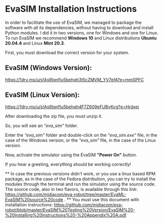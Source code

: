 # EvaSIM Installation Instructions
 
In order to facilitate the use of EvaSIM, we managed to package the software with all its dependencies, without having to download and install Python modules. I did it in two versions, one for Windows and one for Linux. To run EvaSIM we recommend **Windows 10** and Linux distributions **Ubuntu 20.04.4** and Linux **Mint 20.3**.
 
First, you must download the correct version for your system.
 
## EvaSIM (Windows Version):
https://1drv.ms/u/s!As9IqnfIu5behqh3t5cZMVM_YV7efA?e=mmSPFC


 
## EvaSIM (Linux Version):
https://1drv.ms/u/s!As9IqnfIu5behqh4F7Z609eFUBvKcg?e=Hrdxej


 
After downloading the zip file, you must unzip it.
 
So, you will see an *"eva_sim"* folder. 
 
Enter the *“eva_sim”* folder and double-click on the *"eva_sim.exe"* file, in the case of the Windows version, or the *"eva_sim"* file, in the case of the Linux version.
 
Now, activate the simulator using the EvaSIM **"Power On"** button.
 
If you hear a greeting, everything should be working correctly!
 
** In case the previous versions didn't work, or you use a linux based RPM package, as in the case of the Fedora distribution, you can try to install the modules through the terminal and run the simulator using the source code. The source code, also in two flavors, is available through this link:
https://github.com/midiacom/eva-robot/tree/master/EvaML-EvaSIM%20source%20code
. 
** You must use this document with installation instructions: https://github.com/midiacom/eva-robot/blob/master/EvaSIM%20Testing%20Version/EvaSIM%20-%20Installing%20Instructions%20-%20Appendix%20A.pdf
